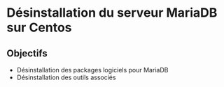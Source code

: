 # Désinstallation du serveur MariaDB sur Centos

## Objectifs
- Désinstallation des packages logiciels pour MariaDB
- Désinstallation des outils associés
